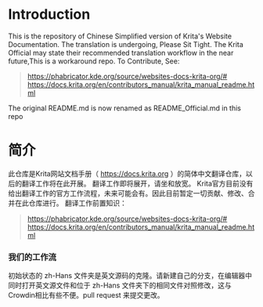# Introduction
This is the repository of Chinese Simplified version of Krita's Website Documentation.
The translation is undergoing, Please Sit Tight.
The Krita Official may state their recommended translation workflow in the near future,This is a workaround repo.
To Contribute, See:
> https://phabricator.kde.org/source/websites-docs-krita-org/#
> https://docs.krita.org/en/contributors_manual/krita_manual_readme.html 

The original README.md is now renamed as README_Official.md in this repo

# 简介
此仓库是Krita网站文档手册（ https://docs.krita.org ）的简体中文翻译仓库，以后的翻译工作将在此开展。
翻译工作即将展开，请坐和放宽。
Krita官方目前没有给出翻译工作的官方工作流程，未来可能会有。因此目前暂定一切贡献、修改、合并在此仓库进行。
翻译工作前置知识：
> https://phabricator.kde.org/source/websites-docs-krita-org/#
> https://docs.krita.org/en/contributors_manual/krita_manual_readme.html

### 我们的工作流

初始状态的 zh-Hans 文件夹是英文源码的克隆。请新建自己的分支，在编辑器中同时打开英文源文件和位于 zh-Hans 文件夹下的相同文件对照修改，这与Crowdin相比有些不便。pull request 来提交更改。